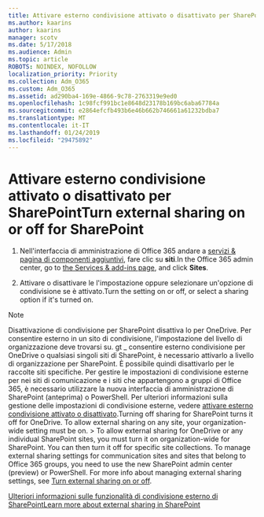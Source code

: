 ```yaml
---
title: Attivare esterno condivisione attivato o disattivato per SharePoint
ms.author: kaarins
author: kaarins
manager: scotv
ms.date: 5/17/2018
ms.audience: Admin
ms.topic: article
ROBOTS: NOINDEX, NOFOLLOW
localization_priority: Priority
ms.collection: Adm_O365
ms.custom: Adm_O365
ms.assetid: ad290ba4-169e-4866-9c78-2763319e9ed0
ms.openlocfilehash: 1c98fcf991bc1e8648d23178b169bc6aba67784a
ms.sourcegitcommit: e2864efcfb493b6e46b662b746661a61232bdba7
ms.translationtype: MT
ms.contentlocale: it-IT
ms.lasthandoff: 01/24/2019
ms.locfileid: "29475892"
---
```

# <a name="turn-external-sharing-on-or-off-for-sharepoint"></a><span data-ttu-id="e8106-102">Attivare esterno condivisione attivato o disattivato per SharePoint</span><span class="sxs-lookup"><span data-stu-id="e8106-102">Turn external sharing on or off for SharePoint</span></span>

1. <span data-ttu-id="e8106-103">Nell'interfaccia di amministrazione di Office 365 andare a [servizi &amp; pagina di componenti aggiuntivi](https://portal.office.com/adminportal/home#/Settings/ServicesAndAddIns), fare clic su **siti**.</span><span class="sxs-lookup"><span data-stu-id="e8106-103">In the Office 365 admin center, go to [the Services &amp; add-ins page](https://portal.office.com/adminportal/home#/Settings/ServicesAndAddIns), and click **Sites**.</span></span>
    
2. <span data-ttu-id="e8106-104">Attivare o disattivare le l'impostazione oppure selezionare un'opzione di condivisione se è attivato.</span><span class="sxs-lookup"><span data-stu-id="e8106-104">Turn the setting on or off, or select a sharing option if it's turned on.</span></span>
    
> [!NOTE]
> <span data-ttu-id="e8106-p101">Disattivazione di condivisione per SharePoint disattiva lo per OneDrive. Per consentire esterno in un sito di condivisione, l'impostazione del livello di organizzazione deve trovarsi su. gt _ consentire esterno condivisione per OneDrive o qualsiasi singoli siti di SharePoint, è necessario attivarlo a livello di organizzazione per SharePoint. È possibile quindi disattivarlo per le raccolte siti specifiche. Per gestire le impostazioni di condivisione esterne per nei siti di comunicazione e i siti che appartengono a gruppi di Office 365, è necessario utilizzare la nuova interfaccia di amministrazione di SharePoint (anteprima) o PowerShell. Per ulteriori informazioni sulla gestione delle impostazioni di condivisione esterne, vedere [attivare esterno condivisione attivato o disattivato](https://go.microsoft.com/fwlink/?linkid=866426).</span><span class="sxs-lookup"><span data-stu-id="e8106-p101">Turning off sharing for SharePoint turns it off for OneDrive. To allow external sharing on any site, your organization-wide setting must be on. > To allow external sharing for OneDrive or any individual SharePoint sites, you must turn it on organization-wide for SharePoint. You can then turn it off for specific site collections. To manage external sharing settings for communication sites and sites that belong to Office 365 groups, you need to use the new SharePoint admin center (preview) or PowerShell. For more info about managing external sharing settings, see [Turn external sharing on or off](https://go.microsoft.com/fwlink/?linkid=866426).</span></span> 
  
[<span data-ttu-id="e8106-111">Ulteriori informazioni sulle funzionalità di condivisione esterno di SharePoint</span><span class="sxs-lookup"><span data-stu-id="e8106-111">Learn more about external sharing in SharePoint</span></span>](https://go.microsoft.com/fwlink/?linkid=734908)
  

